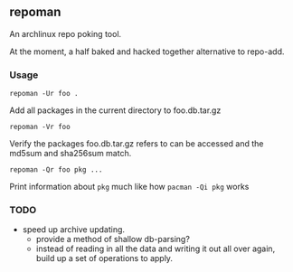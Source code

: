 ## repoman

An archlinux repo poking tool.

At the moment, a half baked and hacked together alternative to repo-add.

### Usage

    repoman -Ur foo .

Add all packages in the current directory to foo.db.tar.gz

    repoman -Vr foo

Verify the packages foo.db.tar.gz refers to can be accessed and the
md5sum and sha256sum match.

    repoman -Qr foo pkg ...

Print information about `pkg` much like how `pacman -Qi pkg` works

### TODO

- speed up archive updating.
    - provide a method of shallow db-parsing?
    - instead of reading in all the data and writing it out all over
      again, build up a set of operations to apply.
